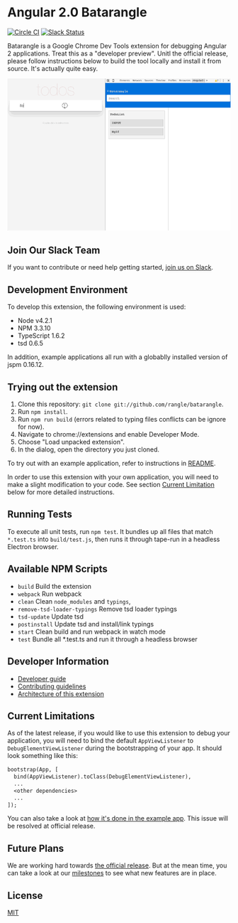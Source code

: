 # Angular 2.0 Batarangle

[![Circle CI](https://circleci.com/gh/rangle/batarangle.svg?style=svg&circle-token=7df1edad916fdc18b7bfddc60ff694871570359c)](https://circleci.com/gh/rangle/batarangle) [![Slack Status](https://batarangle-slack.herokuapp.com/badge.svg)](https://batarangle-slack.herokuapp.com)

Batarangle is a Google Chrome Dev Tools extension for debugging Angular 2 applications. Treat this as a "developer preview". Unitl the official release, please follow instructions below to build the tool locally and install it from source. It's actually quite easy.

![Screenshot of Batarangle](images/screenloop.gif)

## Join Our Slack Team

If you want to contribute or need help getting started, [join us on Slack](https://batarangle-slack.herokuapp.com).

## Development Environment

To develop this extension, the following environment is used:

* Node v4.2.1
* NPM 3.3.10
* TypeScript 1.6.2
* tsd 0.6.5

In addition, example applications all run with a globablly installed version of jspm 0.16.12.

## Trying out the extension

1. Clone this repository: `git clone git://github.com/rangle/batarangle`.
2. Run `npm install`.
3. Run `npm run build` (errors related to typing files conflicts can be ignore for now).
4. Navigate to chrome://extensions and enable Developer Mode.
5. Choose "Load unpacked extension".
6. In the dialog, open the directory you just cloned.

To try out with an example application, refer to instructions in [README](./example-apps/todo-mvc-example/README.md).

In order to use this extension with your own application, you will need to make a slight modification to your code. See section [Current Limitation](#current-limitations) below for more detailed instructions. 

## Running Tests

To execute all unit tests, run `npm test`. It bundles up all files that match `*.test.ts` into `build/test.js`, then runs it through tape-run in a headless Electron browser.

## Available NPM Scripts

- `build` Build the extension
- `webpack` Run webpack
- `clean` Clean `node_modules` and `typings`,
- `remove-tsd-loader-typings` Remove tsd loader typings
- `tsd-update` Update tsd
- `postinstall` Update tsd and install/link typings
- `start` Clean build and run webpack in watch mode
- `test` Bundle all *.test.ts and run it through a headless browser

## Developer Information

- [Developer guide](https://github.com/rangle/batarangle/wiki)
- [Contributing guidelines](CONTRIBUTING.md)
- [Architecture of this extension](./docs/ARCHITECTURE.md)

## Current Limitations

As of the latest release, if you would like to use this extension to debug your application, you will need to bind the default `AppViewListener` to `DebugElementViewListener` during the bootstrapping of your app. It should look something like this:

```
bootstrap(App, [
  bind(AppViewListener).toClass(DebugElementViewListener),
  ...
  <other dependencies>
  ...
]);
```
You can also take a look at [how it's done in the example app](./example-apps/todo-mvc-example/source/app.ts#L10). This issue will be resolved at official release.

## Future Plans

We are working hard towards [the official release](https://github.com/rangle/batarangle/releases). But at the mean time, you can take a look at our [milestones](github.com/rangle/batarangle/milestones) to see what new features are in place.

## License
[MIT](LICENSE)
